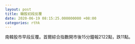 ```yaml
---
layout: post
title: 韓股初段反覆
date: 2020-06-19 08:15:25.000000000 +08:00
categories: rthk
---
```


南韓股市早段反覆。首爾綜合指數開市後15分鐘報2122點，跌11點。

